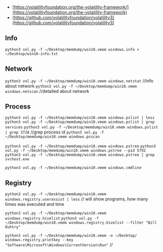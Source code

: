 - [https://volatilityfoundation.org/the-volatility-framework/](https://volatilityfoundation.org/the-volatility-framework)
- [https://github.com/volatilityfoundation/volatility3](https://github.com/volatilityfoundation/volatility3)

## Info

`python3 vol.py -f ~/Desktop/memdump/win10.vmem windows.info > ~/Desktop/win10-info.txt`

## Network

`python3 vol.py -f ~/Desktop/memdump/win10.vmem windows.netstat` //info about network
`python3 vol.py -f ~/Desktop/memdump/win10.vmem windows.netscan` //detailed about network

## Process

`python3 vol.py -f ~/Desktop/memdump/win10.vmem windows.pslist | less`
`python3 vol.py -f ~/Desktop/memdump/win10.vmem windows.pslist | grep services`
`python3 vol.py -f ~/Desktop/memdump/win10.vmem windows.pslist | grep 3728` //grep process id
`python3 vol.py -f ~/Desktop/memdump/win10.vmem windows.psscan`

`python3 vol.py -f ~/Desktop/memdump/win10.vmem windows.pstree`
`python3 vol.py -f ~/Desktop/memdump/win10.vmem windows.pstree --pid 5792`
`python3 vol.py -f ~/Desktop/memdump/win10.vmem windows.pstree | grep svchost.exe`

`python3 vol.py -f ~/Desktop/memdump/win10.vmem windows.cmdline`

## Registry

`python3 vol.py -f ~/Desktop/memdump/win10.vmem windows.registry.userassist | less` // will show programs, how many times was executed and time

`python3 vol.py -f ~/Desktop/memdump/win10.vmem windows.registry.hivelist`
`python3 vol.py -f ~/Desktop/memdump/win10.vmem windows.registry.hivelist --filter "Bill Duhtry"`

`python3 vol.py -f ~/Desktop/memdump/win10.vmem -o ~/Desktop/ windows.registry.printkey --key "Software\Microsoft\Windows\CurrentVersion\Run"` //

